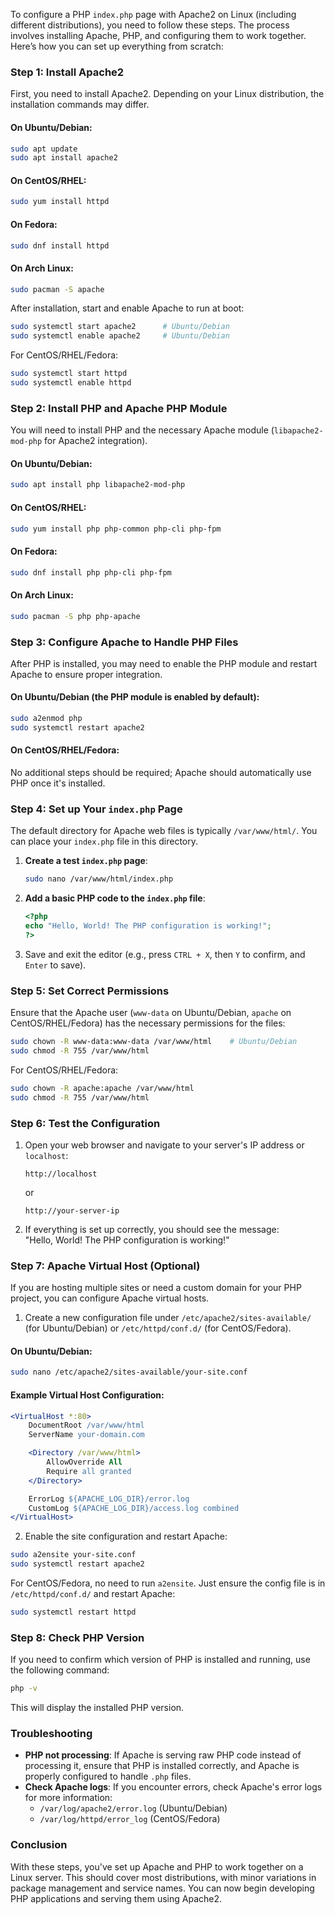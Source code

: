 To configure a PHP `index.php` page with Apache2 on Linux (including different distributions), you need to follow these steps. The process involves installing Apache, PHP, and configuring them to work together. Here’s how you can set up everything from scratch:

### Step 1: Install Apache2

First, you need to install Apache2. Depending on your Linux distribution, the installation commands may differ.

#### On Ubuntu/Debian:
```bash
sudo apt update
sudo apt install apache2
```

#### On CentOS/RHEL:
```bash
sudo yum install httpd
```

#### On Fedora:
```bash
sudo dnf install httpd
```

#### On Arch Linux:
```bash
sudo pacman -S apache
```

After installation, start and enable Apache to run at boot:

```bash
sudo systemctl start apache2      # Ubuntu/Debian
sudo systemctl enable apache2     # Ubuntu/Debian
```

For CentOS/RHEL/Fedora:
```bash
sudo systemctl start httpd
sudo systemctl enable httpd
```

### Step 2: Install PHP and Apache PHP Module

You will need to install PHP and the necessary Apache module (`libapache2-mod-php` for Apache2 integration).

#### On Ubuntu/Debian:
```bash
sudo apt install php libapache2-mod-php
```

#### On CentOS/RHEL:
```bash
sudo yum install php php-common php-cli php-fpm
```

#### On Fedora:
```bash
sudo dnf install php php-cli php-fpm
```

#### On Arch Linux:
```bash
sudo pacman -S php php-apache
```

### Step 3: Configure Apache to Handle PHP Files

After PHP is installed, you may need to enable the PHP module and restart Apache to ensure proper integration.

#### On Ubuntu/Debian (the PHP module is enabled by default):
```bash
sudo a2enmod php
sudo systemctl restart apache2
```

#### On CentOS/RHEL/Fedora:
No additional steps should be required; Apache should automatically use PHP once it's installed.

### Step 4: Set up Your `index.php` Page

The default directory for Apache web files is typically `/var/www/html/`. You can place your `index.php` file in this directory.

1. **Create a test `index.php` page**:
   ```bash
   sudo nano /var/www/html/index.php
   ```

2. **Add a basic PHP code to the `index.php` file**:
   ```php
   <?php
   echo "Hello, World! The PHP configuration is working!";
   ?>
   ```

3. Save and exit the editor (e.g., press `CTRL + X`, then `Y` to confirm, and `Enter` to save).

### Step 5: Set Correct Permissions

Ensure that the Apache user (`www-data` on Ubuntu/Debian, `apache` on CentOS/RHEL/Fedora) has the necessary permissions for the files:

```bash
sudo chown -R www-data:www-data /var/www/html    # Ubuntu/Debian
sudo chmod -R 755 /var/www/html
```

For CentOS/RHEL/Fedora:
```bash
sudo chown -R apache:apache /var/www/html
sudo chmod -R 755 /var/www/html
```

### Step 6: Test the Configuration

1. Open your web browser and navigate to your server's IP address or `localhost`:
   ```
   http://localhost
   ```
   or
   ```
   http://your-server-ip
   ```

2. If everything is set up correctly, you should see the message:  
   "Hello, World! The PHP configuration is working!"

### Step 7: Apache Virtual Host (Optional)

If you are hosting multiple sites or need a custom domain for your PHP project, you can configure Apache virtual hosts.

1. Create a new configuration file under `/etc/apache2/sites-available/` (for Ubuntu/Debian) or `/etc/httpd/conf.d/` (for CentOS/Fedora).

#### On Ubuntu/Debian:
```bash
sudo nano /etc/apache2/sites-available/your-site.conf
```

#### Example Virtual Host Configuration:
```apache
<VirtualHost *:80>
    DocumentRoot /var/www/html
    ServerName your-domain.com

    <Directory /var/www/html>
        AllowOverride All
        Require all granted
    </Directory>

    ErrorLog ${APACHE_LOG_DIR}/error.log
    CustomLog ${APACHE_LOG_DIR}/access.log combined
</VirtualHost>
```

2. Enable the site configuration and restart Apache:
```bash
sudo a2ensite your-site.conf
sudo systemctl restart apache2
```

For CentOS/Fedora, no need to run `a2ensite`. Just ensure the config file is in `/etc/httpd/conf.d/` and restart Apache:
```bash
sudo systemctl restart httpd
```

### Step 8: Check PHP Version

If you need to confirm which version of PHP is installed and running, use the following command:

```bash
php -v
```

This will display the installed PHP version.

### Troubleshooting

- **PHP not processing**: If Apache is serving raw PHP code instead of processing it, ensure that PHP is installed correctly, and Apache is properly configured to handle `.php` files.
- **Check Apache logs**: If you encounter errors, check Apache's error logs for more information:
  - `/var/log/apache2/error.log` (Ubuntu/Debian)
  - `/var/log/httpd/error_log` (CentOS/Fedora)

### Conclusion

With these steps, you've set up Apache and PHP to work together on a Linux server. This should cover most distributions, with minor variations in package management and service names. You can now begin developing PHP applications and serving them using Apache2.
